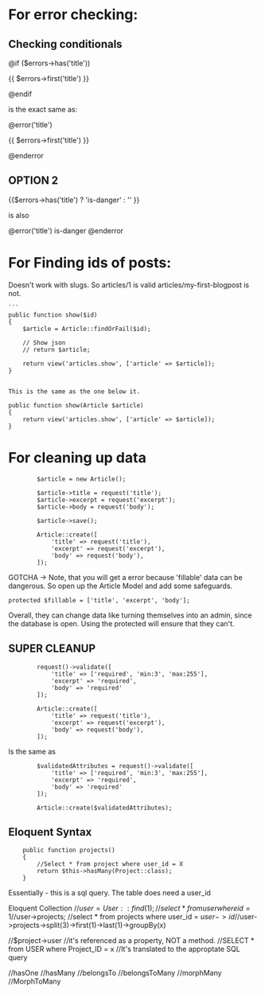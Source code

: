 # For error checking:

## Checking conditionals

@if ($errors->has('title'))
    <p class="help is-danger">{{ $errors->first('title') }}</p>
@endif

is the exact same as:

@error('title')

<p class="help is-danger">{{ $errors->first('title') }}</p>
@enderror

## OPTION 2

{{$errors->has('title') ? 'is-danger' : '' }}

is also

@error('title') is-danger @enderror

# For Finding ids of posts:

Doesn't work with slugs.
So articles/1 is valid
articles/my-first-blogpost is not.

    ```
    public function show($id)
    {
        $article = Article::findOrFail($id);

        // Show json
        // return $article;

        return view('articles.show', ['article' => $article]);
    }

```

This is the same as the one below it.

```

    public function show(Article $article)
    {
        return view('articles.show', ['article' => $article]);
    }

# For cleaning up data

```
        $article = new Article();

        $article->title = request('title');
        $article->excerpt = request('excerpt');
        $article->body = request('body');

        $article->save();

```

```
        Article::create([
            'title' => request('title'),
            'excerpt' => request('excerpt'),
            'body' => request('body'),
        ]);
```

GOTCHA -> Note, that you will get a error because 'fillable' data can be dangerous.
So open up the Article Model and add some safeguards.

```
protected $fillable = ['title', 'excerpt', 'body'];
```

Overall, they can change data like turning themselves into an admin, since the database is open.
Using the protected will ensure that they can't.

## SUPER CLEANUP

```
        request()->validate([
            'title' => ['required', 'min:3', 'max:255'],
            'excerpt' => 'required',
            'body' => 'required'
        ]);

        Article::create([
            'title' => request('title'),
            'excerpt' => request('excerpt'),
            'body' => request('body'),
        ]);
```

Is the same as

```
        $validatedAttributes = request()->validate([
            'title' => ['required', 'min:3', 'max:255'],
            'excerpt' => 'required',
            'body' => 'required'
        ]);

        Article::create($validatedAttributes);
```

## Eloquent Syntax

```
    public function projects()
    {
        //Select * from project where user_id = X
        return $this->hasMany(Project::class);
    }
```

Essentially - this is a sql query. The table does need a user_id

Eloquent Collection
//$user = User::find(1); //select * from user where id = 1
//$user->projects; //select \* from projects where user_id = $user->id
//$user->projects->split(3)->first(1)->last(1)->groupBy(x)

//\$project->user
//it's referenced as a property, NOT a method.
//SELECT \* from USER where Project_ID = x
//It's translated to the approptate SQL query

//hasOne
//hasMany
//belongsTo
//belongsToMany
//morphMany
//MorphToMany
